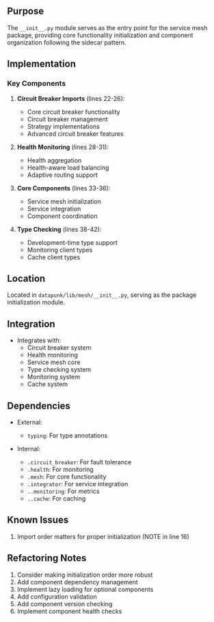 ## Purpose

The `__init__.py` module serves as the entry point for the service mesh package, providing core functionality initialization and component organization following the sidecar pattern.

## Implementation

### Key Components

1. **Circuit Breaker Imports** (lines 22-26):

   - Core circuit breaker functionality
   - Circuit breaker management
   - Strategy implementations
   - Advanced circuit breaker features

2. **Health Monitoring** (lines 28-31):

   - Health aggregation
   - Health-aware load balancing
   - Adaptive routing support

3. **Core Components** (lines 33-36):

   - Service mesh initialization
   - Service integration
   - Component coordination

4. **Type Checking** (lines 38-42):
   - Development-time type support
   - Monitoring client types
   - Cache client types

## Location

Located in `datapunk/lib/mesh/__init__.py`, serving as the package initialization module.

## Integration

- Integrates with:
  - Circuit breaker system
  - Health monitoring
  - Service mesh core
  - Type checking system
  - Monitoring system
  - Cache system

## Dependencies

- External:

  - `typing`: For type annotations

- Internal:
  - `.circuit_breaker`: For fault tolerance
  - `.health`: For monitoring
  - `.mesh`: For core functionality
  - `.integrator`: For service integration
  - `..monitoring`: For metrics
  - `..cache`: For caching

## Known Issues

1. Import order matters for proper initialization (NOTE in line 16)

## Refactoring Notes

1. Consider making initialization order more robust
2. Add component dependency management
3. Implement lazy loading for optional components
4. Add configuration validation
5. Add component version checking
6. Implement component health checks
